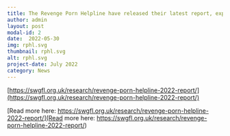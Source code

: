 ```yaml
---
title: The Revenge Porn Helpline have released their latest report, exploring findings, trends and the impact of their work in 2022.
author: admin
layout: post
modal-id: 2
date:  2022-05-30
img: rphl.svg
thumbnail: rphl.svg
alt: rphl.svg
project-date: July 2022
category: News
---
```


[https://swgfl.org.uk/research/revenge-porn-helpline-2022-report/](https://swgfl.org.uk/research/revenge-porn-helpline-2022-report/)

[Read more here: https://swgfl.org.uk/research/revenge-porn-helpline-2022-report/](Read more here: https://swgfl.org.uk/research/revenge-porn-helpline-2022-report/)
